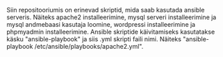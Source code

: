 Siin repositooriumis on erinevad skriptid, mida saab kasutada ansible serveris.
Näiteks apache2 installeerimine, mysql serveri installeerimine ja mysql andmebaasi kasutaja loomine, wordpressi installeerimine ja phpmyadmin installeerimine.
Ansible skriptide käivitamiseks kasutatakse käsku "ansible-playbook" ja siis .yml skripti faili nimi. Näiteks "ansible-playbook /etc/ansible/playbooks/apache2.yml".
